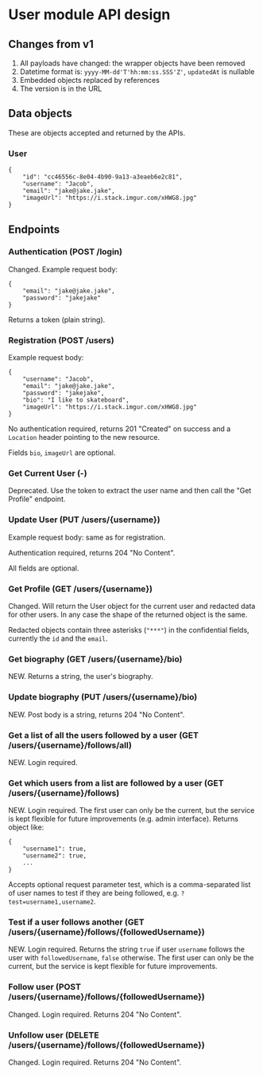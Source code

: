 # User module API design

## Changes from v1

1. All payloads have changed: the wrapper objects have been removed
2. Datetime format is: `yyyy-MM-dd'T'hh:mm:ss.SSS'Z'`, `updatedAt` is nullable
3. Embedded objects replaced by references
4. The version is in the URL

## Data objects

These are objects accepted and returned by the APIs.

### User

	{
		"id": "cc46556c-8e04-4b90-9a13-a3eaeb6e2c81",
		"username": "Jacob",
		"email": "jake@jake.jake",
		"imageUrl": "https://i.stack.imgur.com/xHWG8.jpg"
	}

## Endpoints

### Authentication (POST /login)

Changed. Example request body:

	{
		"email": "jake@jake.jake",
		"password": "jakejake"
	}

Returns a token (plain string).

### Registration (POST /users)

Example request body:

	{
		"username": "Jacob",
		"email": "jake@jake.jake",
		"password": "jakejake",
		"bio": "I like to skateboard",
		"imageUrl": "https://i.stack.imgur.com/xHWG8.jpg"
	}

No authentication required, returns 201 "Created" on success and a `Location` header pointing to the new resource.

Fields `bio`, `imageUrl` are optional.

### Get Current User (-)

Deprecated. Use the token to extract the user name and then call the "Get Profile" endpoint.

### Update User (PUT /users/{username})

Example request body: same as for registration.

Authentication required, returns 204 "No Content".

All fields are optional.

### Get Profile (GET /users/{username})

Changed. Will return the User object for the current user and redacted data for other users. In any case the shape of the returned object is the same.

Redacted objects contain three asterisks (`"***"`) in the confidential fields, currently the `id` and the `email`.

### Get biography (GET /users/{username}/bio)

NEW. Returns a string, the user's biography.

### Update biography (PUT /users/{username}/bio)

NEW. Post body is a string, returns 204 "No Content".

### Get a list of all the users followed by a user (GET /users/{username}/follows/all)

NEW. Login required.

### Get which users from a list are followed by a user (GET /users/{username}/follows)

NEW. Login required. The first user can only be the current, but the service is kept flexible for future improvements (e.g. admin interface).
Returns object like:

	{
		"username1": true,
		"username2": true,
		...
	}

Accepts optional request parameter test, which is a comma-separated list of user names to test if they are being followed,
e.g. `?test=username1,username2`.

### Test if a user follows another (GET /users/{username}/follows/{followedUsername})

NEW. Login required. Returns the string `true` if user `username` follows the user with `followedUsername`, `false` otherwise.
The first user can only be the current, but the service is kept flexible for future improvements.

### Follow user (POST /users/{username}/follows/{followedUsername})

Changed. Login required. Returns 204 "No Content".

### Unfollow user (DELETE /users/{username}/follows/{followedUsername})

Changed. Login required. Returns 204 "No Content".

